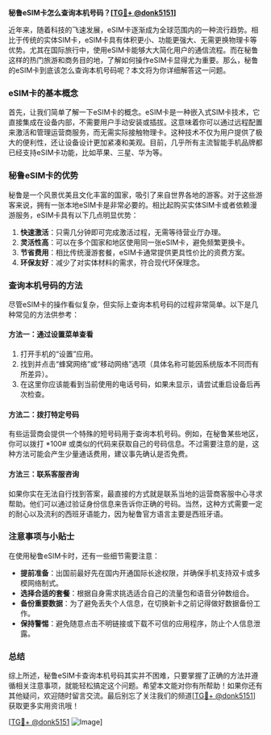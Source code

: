 **秘鲁eSIM卡怎么查询本机号码？[[TG💪+ @donk5151](https://t.me/s/donk5151)]**

近年来，随着科技的飞速发展，eSIM卡逐渐成为全球范围内的一种流行趋势。相比于传统的实体SIM卡，eSIM卡具有体积更小、功能更强大、无需更换物理卡等优势。尤其在国际旅行中，使用eSIM卡能够大大简化用户的通信流程。而在秘鲁这样的热门旅游和商务目的地，了解如何操作eSIM卡显得尤为重要。那么，秘鲁的eSIM卡到底该怎么查询本机号码呢？本文将为你详细解答这一问题。

### eSIM卡的基本概念

首先，让我们简单了解一下eSIM卡的概念。eSIM卡是一种嵌入式SIM卡技术，它直接集成在设备内部，不需要用户手动安装或插拔。这意味着你可以通过远程配置来激活和管理运营商服务，而无需实际接触物理卡。这种技术不仅为用户提供了极大的便利性，还让设备设计更加紧凑和美观。目前，几乎所有主流智能手机品牌都已经支持eSIM卡功能，比如苹果、三星、华为等。

### 秘鲁eSIM卡的优势

秘鲁是一个风景优美且文化丰富的国家，吸引了来自世界各地的游客。对于这些游客来说，拥有一张本地eSIM卡是非常必要的。相比起购买实体SIM卡或者依赖漫游服务，eSIM卡具有以下几点明显优势：

1. **快速激活**：只需几分钟即可完成激活过程，无需等待营业厅办理。
2. **灵活性高**：可以在多个国家和地区使用同一张eSIM卡，避免频繁更换卡。
3. **节省费用**：相比传统漫游套餐，eSIM卡通常提供更具性价比的资费方案。
4. **环保友好**：减少了对实体材料的需求，符合现代环保理念。

### 查询本机号码的方法

尽管eSIM卡的操作看似复杂，但实际上查询本机号码的过程非常简单。以下是几种常见的方法供参考：

#### 方法一：通过设置菜单查看
1. 打开手机的“设置”应用。
2. 找到并点击“蜂窝网络”或“移动网络”选项（具体名称可能因系统版本不同而有所差异）。
3. 在这里你应该能看到当前使用的电话号码，如果未显示，请尝试重启设备后再次检查。

#### 方法二：拨打特定号码
有些运营商会提供一个特殊的短号码用于查询本机号码。例如，在秘鲁某些地区，你可以拨打 *100# 或类似的代码来获取自己的号码信息。不过需要注意的是，这种方法可能会产生少量通话费用，建议事先确认是否免费。

#### 方法三：联系客服咨询
如果你实在无法自行找到答案，最直接的方式就是联系当地的运营商客服中心寻求帮助。他们可以通过验证身份信息来告诉你正确的号码。当然，这种方式需要一定的耐心以及流利的西班牙语能力，因为秘鲁官方语言主要是西班牙语。

### 注意事项与小贴士

在使用秘鲁eSIM卡时，还有一些细节需要注意：

- **提前准备**：出国前最好先在国内开通国际长途权限，并确保手机支持双卡或多模网络制式。
- **选择合适的套餐**：根据自身需求挑选适合自己的流量包和语音分钟数组合。
- **备份重要数据**：为了避免丢失个人信息，在切换新卡之前记得做好数据备份工作。
- **保持警惕**：避免随意点击不明链接或下载不可信的应用程序，防止个人信息泄露。

### 总结

综上所述，秘鲁eSIM卡查询本机号码其实并不困难，只要掌握了正确的方法并遵循相关注意事项，就能轻松搞定这个问题。希望本文能对你有所帮助！如果你还有其他疑问，欢迎随时留言交流。最后别忘了关注我们的频道[[TG💪+ @donk5151](https://t.me/s/donk5151)]获取更多实用资讯哦！

[[TG💪+ @donk5151](https://t.me/s/donk5151) ![Image](https://i.postimg.cc/rwNCRYN7/Snipaste-2025-04-30-17-27-05.png)]